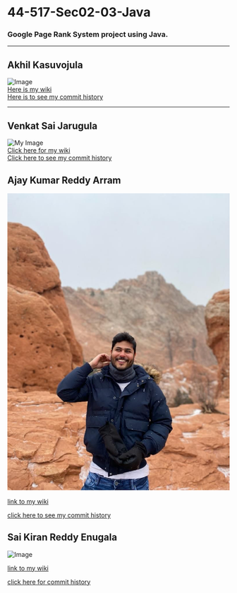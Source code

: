 # 44-517-Sec02-03-Java
### Google Page Rank System project using Java.
<hr>

## Akhil Kasuvojula
![Image](https://avatars.githubusercontent.com/u/77549243?s=400&u=2affa4946255029830a70d87ad6b4df6964835ec&v=4)<br>
[Here is my wiki](https://github.com/jarugulavenkat7/44-517-Sec02-03-Java/wiki/Akhil-Kasuvojula)<br>
[Here is to see my commit history](https://github.com/jarugulavenkat7/44-517-Sec02-03-Java/commits?author=akhilkasuvojula)
<hr>

## Venkat Sai Jarugula
![My Image](https://avatars.githubusercontent.com/u/47450387?s=400&u=0ddc3625764ba5bb582528eeeff6f38c117e80b4&v=4)<br>
[Click here for my wiki](https://github.com/jarugulavenkat7/44-517-Sec02-03-Java/wiki/Venkat-Sai-Jarugula)<br>
[Click here to see my commit history](https://github.com/jarugulavenkat7/44-517-Sec02-03-Java/commits?author=jarugulavenkat7)

## Ajay Kumar Reddy Arram
![my image](https://github.com/jarugulavenkat7/44-517-Sec02-03-Java/blob/main/Images/ajaywapic.jpeg)


[link to my wiki](https://github.com/jarugulavenkat7/44-517-Sec02-03-Java/wiki/Ajay-Kumar-Reddy-Arram)


[click here to see my commit history](https://github.com/jarugulavenkat7/44-517-Sec02-03-Java/commits?author=ajayarram)

## Sai Kiran Reddy Enugala
![Image](https://avatars.githubusercontent.com/u/77818423?s=400&u=606c0785ae89f909e3f02416edb60fe31bc635b6&v=4)<br>

[link to my wiki](https://github.com/jarugulavenkat7/44-517-Sec02-03-Java/wiki/Sai-Kiran-Reddy-Enugala)<br>

[click here for commit history](https://github.com/jarugulavenkat7/44-517-Sec02-03-Java/commits?author=saikiranreddyenugala)
